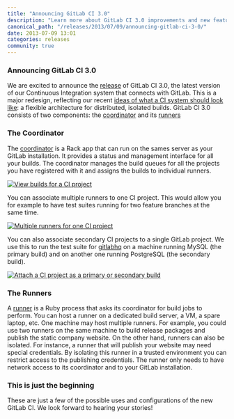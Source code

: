 ```yaml
---
title: "Announcing GitLab CI 3.0"
description: "Learn more about GitLab CI 3.0 improvements and new features."
canonical_path: "/releases/2013/07/09/announcing-gitlab-ci-3-0/"
date: 2013-07-09 13:01
categories: releases
community: true
---
```


### Announcing GitLab CI 3.0

We are excited to announce the [release](https://twitter.com/gitlab/status/353214946978459648) of GitLab CI 3.0, the latest version of our Continuous Integration system that connects with GitLab.
This is a major redesign, reflecting our recent [ideas of what a CI system should look like](/blog/2013/06/20/integrating-gitlab-ci-with-gitlab/): a flexible architecture for distributed, isolated builds.
GitLab CI 3.0 consists of two components: the [coordinator](https://github.com/gitlabhq/gitlab-ci) and its [runners](https://github.com/gitlabhq/gitlab-ci-runner)

<!-- more -->

### The Coordinator
The [coordinator](https://github.com/gitlabhq/gitlab-ci) is a Rack app that can run on the sames server as your GitLab installation.
It provides a status and management interface for all your builds.
The coordinator manages the build queues for all the projects you have registered with it and assigns the builds to individual runners.

[![View builds for a CI project](/images/ci_3_0/gitlab_ci_3.0_overview.png)](/images/ci_3_0/gitlab_ci_3.0_overview.png)

You can associate multiple runners to one CI project.
This would allow you for example to have test suites running for two feature branches at the same time.

[![Multiple runners for one CI project](/images/ci_3_0/gitlab_ci_3.0_multiple_runners.png)](/images/ci_3_0/gitlab_ci_3.0_multiple_runners.png)

You can also associate secondary CI projects to a single GitLab project. We use this to run the test suite for [gitlabhq](https://github.com/gitlabhq/gitlabhq) on a machine running MySQL (the primary build) and on another one running PostgreSQL (the secondary build).

[![Attach a CI project as a primary or secondary build](/images/ci_3_0/gitlab_ci_3.0_multiple_projects.png)](/images/ci_3_0/gitlab_ci_3.0_multiple_projects.png)

### The Runners
A [runner](https://github.com/gitlabhq/gitlab-ci-runner) is a Ruby process that asks its coordinator for build jobs to perform.
You can host a runner on a dedicated build server, a VM, a spare laptop, etc.
One machine may host multiple runners.
For example, you could use two runners on the same machine to build release packages and publish the static company website.
On the other hand, runners can also be isolated.
For instance, a runner that will publish your website may need special credentials.
By isolating this runner in a trusted environment you can restrict access to the publishing credentials.
The runner only needs to have network access to its coordinator and to your GitLab installation.

### This is just the beginning
These are just a few of the possible uses and configurations of the new GitLab CI.
We look forward to hearing your stories!
